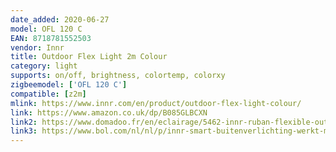 ```yaml
---
date_added: 2020-06-27
model: OFL 120 C
EAN: 8718781552503
vendor: Innr
title: Outdoor Flex Light 2m Colour 
category: light
supports: on/off, brightness, colortemp, colorxy
zigbeemodel: ['OFL 120 C']
compatible: [z2m]
mlink: https://www.innr.com/en/product/outdoor-flex-light-colour/
link: https://www.amazon.co.uk/dp/B085GLBCXN
link2: https://www.domadoo.fr/en/eclairage/5462-innr-ruban-flexible-outdoor-couleur-2m-zigbee-lightlink-8718781552503.html
link3: https://www.bol.com/nl/nl/p/innr-smart-buitenverlichting-werkt-met-philips-hue-smart-led-strip-color-outdoor-zigbee-2-meter/9300000001640333/
---
```

